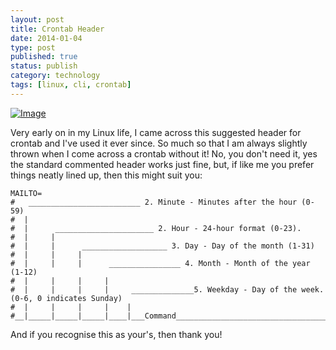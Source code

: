```yaml
--- 
layout: post 
title: Crontab Header
date: 2014-01-04
type: post 
published: true 
status: publish
category: technology
tags: [linux, cli, crontab]
---
```


[![Image]({{%20site.baseurl%20}}/assets/crontab.png?w=487)](http://chrisjrob.files.wordpress.com/2014/01/crontab.png)

Very early on in my Linux life, I came across this suggested header for
crontab and I've used it ever since. So much so that I am always
slightly thrown when I come across a crontab without it! No, you don't
need it, yes the standard commented header works just fine, but, if like
me you prefer things neatly lined up, then this might suit you:

<!--more-->

    MAILTO=
    #   _________________________ 2. Minute - Minutes after the hour (0-59)
    #  |
    #  |      ______________________ 2. Hour - 24-hour format (0-23).
    #  |     |
    #  |     |      ___________________ 3. Day - Day of the month (1-31)
    #  |     |     |
    #  |     |     |      ________________ 4. Month - Month of the year (1-12)
    #  |     |     |     |
    #  |     |     |     |     ______________5. Weekday - Day of the week. (0-6, 0 indicates Sunday)
    #  |     |     |     |    |
    #__|_____|_____|_____|____|___Command_____________________________________________________________

And if you recognise this as your's, then thank you!

